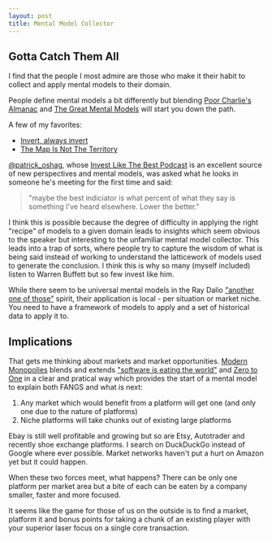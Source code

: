 ```yaml
---
layout: post
title: Mental Model Collector
---
```


## Gotta Catch Them All

I find that the people I most admire are those who make it their habit to collect and apply mental models to their domain.

People define mental models a bit differently but blending [Poor Charlie's Almanac](https://www.poorcharliesalmanack.com/) and [The Great Mental Models](https://www.audible.com/pd/The-Great-Mental-Models-Audiobook/B07P7XYQK1) will start you down the path. 

A few of my favorites:

* [Invert, always invert](https://seekingalpha.com/article/4040474-invert-always-invert)
* [The Map Is Not The Territory](https://fs.blog/2015/11/map-and-territory/)

[@patrick_oshag](https://twitter.com/patrick_oshag), whose [Invest Like The Best Podcast](http://investorfieldguide.com/podcast/) is an excellent source of new perspectives and mental models, was asked what he looks in someone he's meeting for the first time and said:

> "maybe the best indiciator is what percent of what they say is something I've heard elsewhere. Lower the better." 

I think this is possible because the degree of difficulty in applying the right "recipe" of models to a given domain leads to insights which seem obvious to the speaker but interesting to the unfamiliar mental model collector. This leads into a trap of sorts, where people try to capture the wisdom of what is being said instead of working to understand the latticework of models used to generate the conclusion. I think this is why so many (myself included) listen to Warren Buffett but so few invest like him.  

While there seem to be universal mental models in the Ray Dalio ["another one of those"](https://www.linkedin.com/pulse/life-principle-59-use-principles-ray-dalio/) spirit, their application is local - per situation or market niche. You need to have a framework of models to apply and a set of historical data to apply it to. 

## Implications

That gets me thinking about markets and market opportunities. [Modern Monopolies](https://www.audible.com/pd/Modern-Monopolies-Audiobook/B075Y3FQRS) blends and extends ["software is eating the world"](https://a16z.com/2011/08/20/why-software-is-eating-the-world/) and [Zero to One](https://www.audible.com/pd/Zero-to-One-Audiobook/B00M27LBU2?qid=1588092168&sr=1-1&ref=a_search_c3_lProduct_1_1&pf_rd_p=e81b7c27-6880-467a-b5a7-13cef5d729fe&pf_rd_r=5X0YM0ET0V7943DGTC88) in a clear and pratical way which provides the start of a mental model to explain both FANGS and what is next:

1. Any market which would benefit from a platform will get one (and only one due to the nature of platforms)
2. Niche platforms will take chunks out of existing large platforms

Ebay is still well profitable and growing but so are Etsy, Autotrader and recently shoe exchange platforms. I search on DuckDuckGo instead of Google where ever possible. Market networks haven't put a hurt on Amazon yet but it could happen. 

When these two forces meet, what happens? There can be only one platform per market area but a bite of each can be eaten by a company smaller, faster and more focused. 

It seems like the game for those of us on the outside is to find a market, platform it and bonus points for taking a chunk of an existing player with your superior laser focus on a single core transaction. 